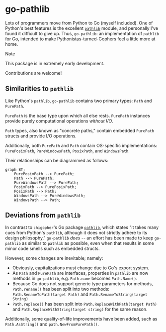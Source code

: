 # go-pathlib

Lots of programmers move from Python to Go (myself included). One of Python's best features is the excellent [`pathlib`](https://docs.python.org/3/library/pathlib.html#) module, and personally I've found it difficult to give up. Thus, `go-pathlib`: an implementation of `pathlib` for Go, intended to make Pythonistas-turned-Gophers feel a little more at home.

> [!NOTE]
> This package is in extremely early development.
>
> Contributions are welcome!

## Similarities to `pathlib`

Like Python's `pathlib`, `go-pathlib` contains two primary types: `Path` and `PurePath`.

`PurePath` is the base type upon which all else rests. `PurePath` instances provide purely computational operations _without I/O_.

`Path` types, also known as "concrete paths," contain embedded `PurePath` structs and provide I/O operations.

Additionally, both `PurePath` and `Path` contain OS-specific implementations: `PurePosixPath`, `PureWindowsPath`, `PosixPath`, and `WindowsPath`.

Their relationships can be diagrammed as follows:

```mermaid
graph BT;
    PurePosixPath --> PurePath;
    Path --> PurePath;
    PureWindowsPath --> PurePath;
    PosixPath --> PurePosixPath;
    PosixPath --> Path;
    WindowsPath --> PureWindowsPath;
    WindowsPath --> Path;
```

## Deviations from `pathlib`

In contrast to `chigopher`'s Go package [`pathlib`](https://pkg.go.dev/github.com/chigopher/pathlib), which states "it takes many cues from Python's `pathlib`, although it does not strictly adhere to its design philosophy," `go-pathlib` _does_ -- an effort has been made to keep `go-pathlib` as similar to `pathlib` as possible, even when that results in some minor code smells such as embedded structs.

However, some changes are inevitable; namely:

- Obviously, capitalizations must change due to Go's export system.
- As `Path` and `PurePath` are interfaces, properties in `pathlib` are now methods in `go-pathlib`, e.g. `Path.name` becomes `Path.Name()`.
- Because Go does not support generic type parameters for methods, `Path.rename()` has been split into two methods: `Path.RenameToPath(target Path)` and `Path.RenameToString(target String)`
- `Path.replace()` has been split into `Path.ReplaceWithPath(target Path)` and `Path.ReplaceWithString(target string)` for the same reason.

Additionally, some quality-of-life improvements have been added, such as `Path.AsString()` and `path.NewFromPurePath()`.

<!-- NOTE: This is extremely out of date. Commenting out until I have the chance to take a look at the state of the progress. -->
<!-- ## Parity with `pathlib` -->
<!-- | `pathlib` function                                                                    | `go-pathlib` function | status      | -->
<!-- | :------------------------------------------------------------------------------------ | :-------------------- | :---------- | -->
<!-- | `Path.absolute()`                                                                     | `Absolute()`          | todo        | -->
<!-- | `Path.chmod()`                                                                        | `Chmod()`             | todo        | -->
<!-- | `Path.cwd()`                                                                          | `path.Cwd()`               | todo        | -->
<!-- | [`Path.exists()`](https://docs.python.org/3/library/pathlib.html#pathlib.Path.exists) | `Exists()`            | in progress | -->
<!-- | `Path.expanduser()`                                                                   | `ExpandUser()`        | todo        | -->
<!-- | `Path.hardlink_to()`                                                                  | `HardlinkTo()`        | todo        | -->
<!-- | `Path.is_dir()`                                                                       | `IsDir()`             | todo        | -->
<!-- | `Path.is_file()`                                                                      | `IsFile()`            | todo        | -->
<!-- | `Path.is_junction()`                                                                  | `IsJunction()`        | todo        | -->
<!-- | `Path.is_mount()`                                                                     | `IsMount()`           | todo        | -->
<!-- | `Path.is_symlink()`                                                                   | `IsSymlink()`         | todo        | -->
<!-- | `Path.iterdir()`                                                                      | `Iterdir()`           | todo        | -->
<!-- | `Path.lchmod()`                                                                       | `Lchmod()`            | todo        | -->
<!-- | `Path.lstat()`                                                                        | `Lstat()`             | todo        | -->
<!-- | `Path.mkdir()`                                                                        | `Mkdir()`             | todo        | -->
<!-- | `Path.resolve()`                                                                      | `Resolve()`           | todo        | -->
<!-- | `Path.readlink()`                                                                     | `Readlink()`          | todo        | -->
<!-- | `Path.rename()`                                                                       | `Rename()`            | todo        | -->
<!-- | `Path.replace()`                                                                      | `Replace()`           | todo        | -->
<!-- | `Path.samefile()`                                                                     | `Samefile()`          | todo        | -->
<!-- | `Path.stat()`                                                                         | `Stat()`              | todo        | -->
<!-- | `Path.symlink_to()`                                                                   | `SymlinkTo()`         | todo        | -->
<!-- | `Path.unlink()`                                                                       | `Unlink()`            | todo        | -->
<!-- | `Path.rmdir()`                                                                        | `Rmdir()`             | todo        | -->
<!-- | `Path.walk()`                                                                         | `Walk()`              | todo        | -->

